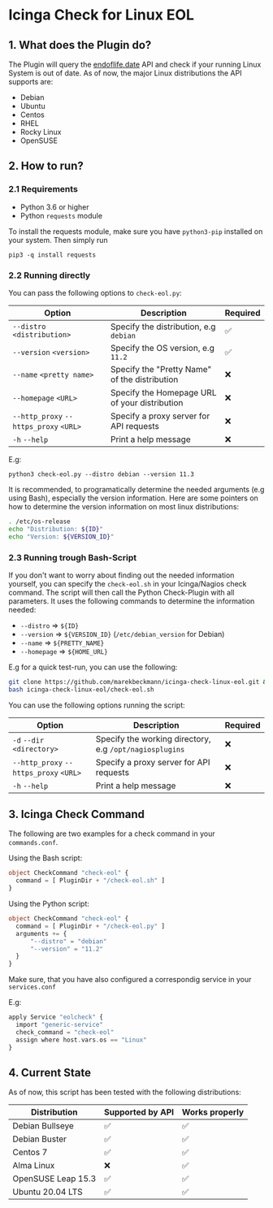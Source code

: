 # Icinga Check for Linux EOL

## 1. What does the Plugin do?

The Plugin will query the [endoflife.date](https://endoflife.date) API and check if your running Linux System is out of date. As of now, the major Linux distributions the API supports are: 

- Debian
- Ubuntu
- Centos
- RHEL
- Rocky Linux
- OpenSUSE

## 2. How to run?

### 2.1 Requirements

- Python 3.6 or higher
- Python `requests` module

To install the requests module, make sure you have `python3-pip` installed on your system. Then simply run

```
pip3 -q install requests
```

### 2.2 Running directly

You can pass the following options to `check-eol.py`: 

| Option                                 | Description                                   | Required |
| -------------------------------------- | --------------------------------------------- | -------- |
| `--distro` `<distribution>`            | Specify the distribution, e.g `debian`        | ✅        |
| `--version` `<version>`                | Specify the OS version, e.g `11.2`            | ✅        |
| `--name` `<pretty name>`               | Specify the "Pretty Name" of the distribution | ❌        |
| `--homepage` `<URL>`                   | Specify the Homepage URL of your distribution | ❌        |
| `--http_proxy` `--https_proxy` `<URL>` | Specify a proxy server for API requests       | ❌        |
| `-h` `--help`                          | Print a help message                          | ❌        |
E.g: 
```
python3 check-eol.py --distro debian --version 11.3
```

It is recommended, to programatically determine the needed arguments (e.g using Bash), especially the version information. Here are some pointers on how to determine the version information on most linux distributions: 

```bash
. /etc/os-release
echo "Distribution: ${ID}"
echo "Version: ${VERSION_ID}"
```

### 2.3 Running trough Bash-Script

If you don't want to worry about finding out the needed information yourself, you can specify the `check-eol.sh` in your Icinga/Nagios check command. The script will then call the Python Check-Plugin with all parameters. It uses the following commands to determine the information needed: 

- `--distro` => `${ID}` 
- `--version` => `${VERSION_ID}` (`/etc/debian_version` for Debian)
- `--name` => `${PRETTY_NAME}` 
- `--homepage` => `${HOME_URL}`

E.g for a quick test-run, you can use the following: 
```bash
git clone https://github.com/marekbeckmann/icinga-check-linux-eol.git && \
bash icinga-check-linux-eol/check-eol.sh
```
You can use the following options running the script: 

| Option                                 | Description                                             | Required |
| -------------------------------------- | ------------------------------------------------------- | -------- |
| `-d` `--dir` `<directory>`             | Specify the working directory, e.g `/opt/nagiosplugins` | ❌        |
| `--http_proxy` `--https_proxy` `<URL>` | Specify a proxy server for API requests                 | ❌        |
| `-h` `--help`                          | Print a help message                                    | ❌        |


## 3. Icinga Check Command

The following are two examples for a check command in your `commands.conf`.

Using the Bash script: 
```php
object CheckCommand "check-eol" {
  command = [ PluginDir + "/check-eol.sh" ]
}
```

Using the Python script: 
```php
object CheckCommand "check-eol" {
  command = [ PluginDir + "/check-eol.py" ]
  arguments += {
      "--distro" = "debian"
      "--version" = "11.2"
  }
}
```

Make sure, that you have also configured a correspondig service in your `services.conf`

E.g: 
```php
apply Service "eolcheck" {
  import "generic-service"
  check_command = "check-eol"
  assign where host.vars.os == "Linux"
}
```
## 4. Current State
As of now, this script has been tested with the following distributions: 

| Distribution       | Supported by API | Works properly |
| ------------------ | ---------------- | -------------- |
| Debian Bullseye    | ✅                | ✅              |
| Debian Buster      | ✅                | ✅              |
| Centos 7           | ✅                | ✅              |
| Alma Linux         | ❌                | ✅              |
| OpenSUSE Leap 15.3 | ✅                | ✅              |
| Ubuntu 20.04 LTS   | ✅                | ✅              |
